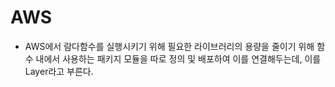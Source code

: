 # AWS

- AWS에서 람다함수를 실행시키기 위해 필요한 라이브러리의 용량을 줄이기 위해 함수 내에서 사용하는 패키지 모듈을 따로 정의 및 배포하여 이를 연결해두는데, 이를 Layer라고 부른다.
